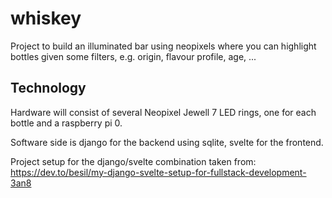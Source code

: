 # whiskey

Project to build an illuminated bar using neopixels 
where you can highlight bottles given some filters,
e.g. origin, flavour profile, age, ...

## Technology

Hardware will consist of several Neopixel Jewell 7 LED rings,
one for each bottle and a raspberry pi 0.

Software side is django for the backend using sqlite, svelte for the frontend.

Project setup for the django/svelte combination taken from:
https://dev.to/besil/my-django-svelte-setup-for-fullstack-development-3an8
